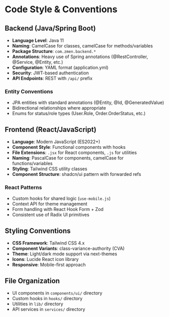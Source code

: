 # Code Style & Conventions

## Backend (Java/Spring Boot)
- **Language Level**: Java 11
- **Naming**: CamelCase for classes, camelCase for methods/variables
- **Package Structure**: `com.zmen.backend.*`
- **Annotations**: Heavy use of Spring annotations (@RestController, @Service, @Entity, etc.)
- **Configuration**: YAML format (application.yml)
- **Security**: JWT-based authentication
- **API Endpoints**: REST with `/api/` prefix

### Entity Conventions
- JPA entities with standard annotations (@Entity, @Id, @GeneratedValue)
- Bidirectional relationships where appropriate
- Enums for status/role types (User.Role, Order.OrderStatus, etc.)

## Frontend (React/JavaScript)
- **Language**: Modern JavaScript (ES2022+)
- **Component Style**: Functional components with hooks
- **File Extensions**: `.jsx` for React components, `.js` for utilities
- **Naming**: PascalCase for components, camelCase for functions/variables
- **Styling**: Tailwind CSS utility classes
- **Component Structure**: shadcn/ui pattern with forwarded refs

### React Patterns
- Custom hooks for shared logic (`use-mobile.js`)
- Context API for theme management
- Form handling with React Hook Form + Zod
- Consistent use of Radix UI primitives

## Styling Conventions
- **CSS Framework**: Tailwind CSS 4.x
- **Component Variants**: class-variance-authority (CVA)
- **Theme**: Light/dark mode support via next-themes
- **Icons**: Lucide React icon library
- **Responsive**: Mobile-first approach

## File Organization
- UI components in `components/ui/` directory
- Custom hooks in `hooks/` directory
- Utilities in `lib/` directory
- API services in `services/` directory